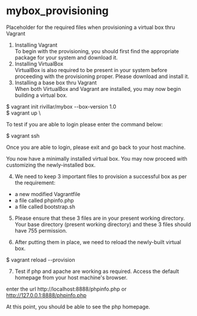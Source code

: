 # mybox_provisioning
Placeholder for the required files when provisioning a virtual box thru Vagrant
1. Installing Vagrant \
To begin with the provisioning, you should first find the appropriate package for your system and download it. 
2. Installing VirtualBox \
VirtualBox is also required to be present in your system before proceeding with the provisioning proper.  Please download and install it.
3. Installing a base box thru Vagrant \
When both VirtualBox and Vagrant are installed, you may now begin building a virtual box. 

$ vagrant init rivillar/mybox --box-version 1.0 \
$ vagrant up \

To test if you are able to login please enter the command below: 

$ vagrant ssh

Once you are able to login, please exit and go back to your host machine.

You now have a minimally installed virtual box.  You may now proceed with customizing the newly-installed box. 

4. We need to keep 3 important files to provision a successful box as per the requirement:

- a new modified Vagrantfile 
- a file called phpinfo.php 
- a file called bootstrap.sh

5. Please ensure that these 3 files are in your present working directory.  Your base directory (present working directory) and these 3 files should have 755 permission. 

6. After putting them in place, we need to reload the newly-built virtual box. 

$ vagrant reload --provision

7. Test if php and apache are working as required.  Access the default homepage from your host machine's browser. 

enter the url http://localhost:8888/phpinfo.php or http://127.0.0.1:8888/phpinfo.php

At this point, you should be able to see the php homepage.

